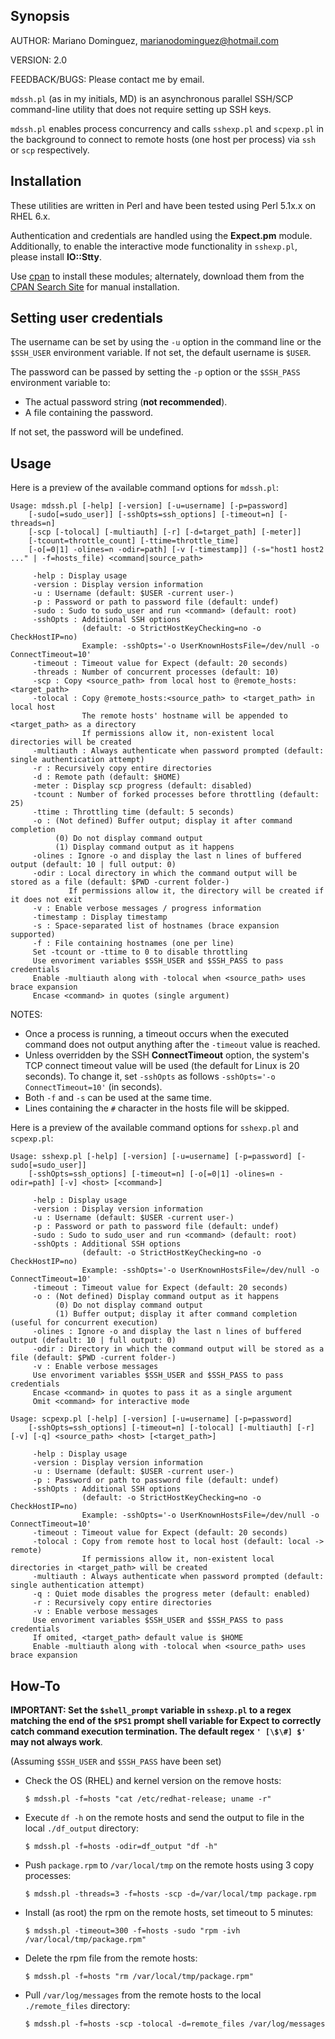 ## Synopsis

AUTHOR: Mariano Dominguez, <marianodominguez@hotmail.com>

VERSION: 2.0

FEEDBACK/BUGS: Please contact me by email.

`mdssh.pl` (as in my initials, MD) is an asynchronous parallel SSH/SCP command-line utility that does not require setting up SSH keys.

`mdssh.pl` enables process concurrency and calls `sshexp.pl` and `scpexp.pl` in the background to connect to remote hosts (one host per process) via `ssh` or `scp` respectively.

## Installation

These utilities are written in Perl and have been tested using Perl 5.1x.x on RHEL 6.x.

Authentication and credentials are handled using the **Expect.pm** module. Additionally, to enable the interactive mode functionality in `sshexp.pl`, please install **IO::Stty**.

Use [cpan](http://perldoc.perl.org/cpan.html) to install these modules; alternately, download them from the [CPAN Search Site](http://search.cpan.org/) for manual installation.

## Setting user credentials

The username can be set by using the `-u` option in the command line or the `$SSH_USER` environment variable. If not set, the default username is `$USER`.

The password can be passed by setting the `-p` option or the `$SSH_PASS` environment variable to:
- The actual password string (**not recommended**).
- A file containing the password.

If not set, the password will be undefined.

## Usage

Here is a preview of the available command options for `mdssh.pl`:

```
Usage: mdssh.pl [-help] [-version] [-u=username] [-p=password]
    [-sudo[=sudo_user]] [-sshOpts=ssh_options] [-timeout=n] [-threads=n]
    [-scp [-tolocal] [-multiauth] [-r] [-d=target_path] [-meter]]
    [-tcount=throttle_count] [-ttime=throttle_time]
    [-o[=0|1] -olines=n -odir=path] [-v [-timestamp]] (-s="host1 host2 ..." | -f=hosts_file) <command|source_path>

     -help : Display usage
     -version : Display version information
     -u : Username (default: $USER -current user-)
     -p : Password or path to password file (default: undef)
     -sudo : Sudo to sudo_user and run <command> (default: root)
     -sshOpts : Additional SSH options
                (default: -o StrictHostKeyChecking=no -o CheckHostIP=no)
                Example: -sshOpts='-o UserKnownHostsFile=/dev/null -o ConnectTimeout=10'
     -timeout : Timeout value for Expect (default: 20 seconds)
     -threads : Number of concurrent processes (default: 10)
     -scp : Copy <source_path> from local host to @remote_hosts:<target_path>
     -tolocal : Copy @remote_hosts:<source_path> to <target_path> in local host
                The remote hosts' hostname will be appended to <target_path> as a directory
                If permissions allow it, non-existent local directories will be created
     -multiauth : Always authenticate when password prompted (default: single authentication attempt)
     -r : Recursively copy entire directories
     -d : Remote path (default: $HOME)
     -meter : Display scp progress (default: disabled)
     -tcount : Number of forked processes before throttling (default: 25)
     -ttime : Throttling time (default: 5 seconds)
     -o : (Not defined) Buffer output; display it after command completion
          (0) Do not display command output
          (1) Display command output as it happens
     -olines : Ignore -o and display the last n lines of buffered output (default: 10 | full output: 0)
     -odir : Local directory in which the command output will be stored as a file (default: $PWD -current folder-)
             If permissions allow it, the directory will be created if it does not exit
     -v : Enable verbose messages / progress information
     -timestamp : Display timestamp
     -s : Space-separated list of hostnames (brace expansion supported)
     -f : File containing hostnames (one per line)
     Set -tcount or -ttime to 0 to disable throttling
     Use envoriment variables $SSH_USER and $SSH_PASS to pass credentials
     Enable -multiauth along with -tolocal when <source_path> uses brace expansion
     Encase <command> in quotes (single argument)
```

NOTES:
- Once a process is running, a timeout occurs when the executed command does not output anything after the `-timeout` value is reached.
- Unless overridden by the SSH **ConnectTimeout** option, the system's TCP connect timeout value will be used (the default for Linux is 20 seconds). To change it, set `-sshOpts` as follows  `-sshOpts='-o ConnectTimeout=10'` (in seconds).
- Both `-f` and `-s` can be used at the same time.
- Lines containing the `#` character in the hosts file will be skipped.

Here is a preview of the available command options for `sshexp.pl` and `scpexp.pl`:

```
Usage: sshexp.pl [-help] [-version] [-u=username] [-p=password] [-sudo[=sudo_user]]
    [-sshOpts=ssh_options] [-timeout=n] [-o[=0|1] -olines=n -odir=path] [-v] <host> [<command>]

     -help : Display usage
     -version : Display version information
     -u : Username (default: $USER -current user-)
     -p : Password or path to password file (default: undef)
     -sudo : Sudo to sudo_user and run <command> (default: root)
     -sshOpts : Additional SSH options
                (default: -o StrictHostKeyChecking=no -o CheckHostIP=no)
                Example: -sshOpts='-o UserKnownHostsFile=/dev/null -o ConnectTimeout=10'
     -timeout : Timeout value for Expect (default: 20 seconds)
     -o : (Not defined) Display command output as it happens
          (0) Do not display command output
          (1) Buffer output; display it after command completion (useful for concurrent execution)
     -olines : Ignore -o and display the last n lines of buffered output (default: 10 | full output: 0)
     -odir : Directory in which the command output will be stored as a file (default: $PWD -current folder-)
     -v : Enable verbose messages
     Use envoriment variables $SSH_USER and $SSH_PASS to pass credentials
     Encase <command> in quotes to pass it as a single argument
     Omit <command> for interactive mode
```
```
Usage: scpexp.pl [-help] [-version] [-u=username] [-p=password]
    [-sshOpts=ssh_options] [-timeout=n] [-tolocal] [-multiauth] [-r] [-v] [-q] <source_path> <host> [<target_path>]

     -help : Display usage
     -version : Display version information
     -u : Username (default: $USER -current user-)
     -p : Password or path to password file (default: undef)
     -sshOpts : Additional SSH options
                (default: -o StrictHostKeyChecking=no -o CheckHostIP=no)
                Example: -sshOpts='-o UserKnownHostsFile=/dev/null -o ConnectTimeout=10'
     -timeout : Timeout value for Expect (default: 20 seconds)
     -tolocal : Copy from remote host to local host (default: local -> remote)
                If permissions allow it, non-existent local directories in <target_path> will be created
     -multiauth : Always authenticate when password prompted (default: single authentication attempt)
     -q : Quiet mode disables the progress meter (default: enabled)
     -r : Recursively copy entire directories
     -v : Enable verbose messages
     Use envoriment variables $SSH_USER and $SSH_PASS to pass credentials
     If omited, <target_path> default value is $HOME
     Enable -multiauth along with -tolocal when <source_path> uses brace expansion
```

## How-To

**IMPORTANT: Set the `$shell_prompt` variable in `sshexp.pl` to a regex matching the end of the `$PS1` prompt shell variable for Expect to correctly catch command execution termination. The default regex `' [\$\#] $'` may not always work**.

(Assuming `$SSH_USER` and `$SSH_PASS` have been set)

* Check the OS (RHEL) and kernel version on the remove hosts:

    `$ mdssh.pl -f=hosts "cat /etc/redhat-release; uname -r"`

* Execute `df -h` on the remote hosts and send the output to file in the local `./df_output` directory:

    `$ mdssh.pl -f=hosts -odir=df_output "df -h"`

* Push `package.rpm` to `/var/local/tmp` on the remote hosts using 3 copy processes:

    `$ mdssh.pl -threads=3 -f=hosts -scp -d=/var/local/tmp package.rpm`

* Install (as root) the rpm on the remote hosts, set timeout to 5 minutes:

    `$ mdssh.pl -timeout=300 -f=hosts -sudo "rpm -ivh /var/local/tmp/package.rpm"`

* Delete the rpm file from the remote hosts:

    `$ mdssh.pl -f=hosts "rm /var/local/tmp/package.rpm"`

* Pull `/var/log/messages` from the remote hosts to the local `./remote_files` directory:

    `$ mdssh.pl -f=hosts -scp -tolocal -d=remote_files /var/log/messages`

